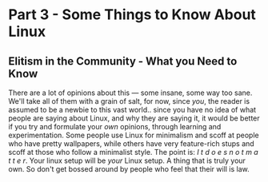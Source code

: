 # Part 3 - Some Things to Know About Linux

## Elitism in the Community - What you Need to Know
There are a lot of opinions about this — some insane, some way too sane. We'll take all of them with a grain of salt, for now, since _you_, the reader is assumed to be a newbie to this vast world.. since you have no idea of what people are saying about Linux, and why they are saying it, it would be better if you try and formulate your _own_ opinions, through learning and experimentation. Some people use Linux for minimalism and scoff at people who have pretty wallpapers, while others have very feature-rich stups and scoff at those who follow a minimalist style. The point is: _I t d o e s n o t m a t t e r_. Your linux setup will be _your_ Linux setup. A thing that is truly your own. So don't get bossed around by people who feel that their will is law.
